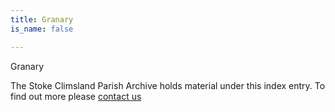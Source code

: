 ```yaml
---
title: Granary
is_name: false

---
```


Granary


The Stoke Climsland Parish Archive holds material under this index entry. To find out more please [contact us](/contact/)
